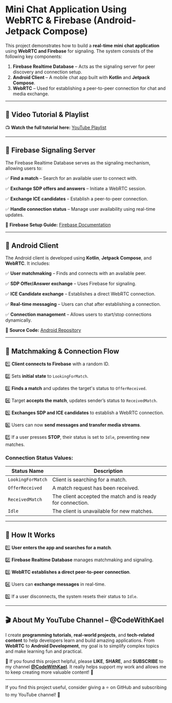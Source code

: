 # Mini Chat Application Using WebRTC & Firebase (Android-Jetpack Compose)

This project demonstrates how to build a **real-time mini chat application** using **WebRTC and Firebase** for signaling. The system consists of the following key components:

1. **Firebase Realtime Database** – Acts as the signaling server for peer discovery and connection setup.
2. **Android Client** – A mobile chat app built with **Kotlin** and **Jetpack Compose**.
3. **WebRTC** – Used for establishing a peer-to-peer connection for chat and media exchange.

---
## 🎥 Video Tutorial & Playlist

📺 **Watch the full tutorial here:** [YouTube Playlist](https://youtube.com/playlist?list=PLFelST8t9nqgqOFypRxdTQZ4xX9Ww6t8e&si=joSiiHfmLSuefaEu)

---
## 📡 Firebase Signaling Server
The Firebase Realtime Database serves as the signaling mechanism, allowing users to:

✅ **Find a match** – Search for an available user to connect with.

✅ **Exchange SDP offers and answers** – Initiate a WebRTC session.

✅ **Exchange ICE candidates** – Establish a peer-to-peer connection.

✅ **Handle connection status** – Manage user availability using real-time updates.

🔗 **Firebase Setup Guide:** [Firebase Documentation](https://firebase.google.com/docs/database/)

---
## 📱 Android Client
The Android client is developed using **Kotlin**, **Jetpack Compose**, and **WebRTC**. It includes:

✅ **User matchmaking** – Finds and connects with an available peer.

✅ **SDP Offer/Answer exchange** – Uses Firebase for signaling.

✅ **ICE Candidate exchange** – Establishes a direct WebRTC connection.

✅ **Real-time messaging** – Users can chat after establishing a connection.

✅ **Connection management** – Allows users to start/stop connections dynamically.

🔗 **Source Code:** [Android Repository](https://github.com/codewithkael/MiniChatClone)

---
## 🔄 Matchmaking & Connection Flow

1️⃣ **Client connects to Firebase** with a random ID.

2️⃣ Sets **initial state** to `LookingForMatch`.

3️⃣ **Finds a match** and updates the target's status to `OfferReceived`.

4️⃣ Target **accepts the match**, updates sender’s status to `ReceivedMatch`.

5️⃣ **Exchanges SDP and ICE candidates** to establish a WebRTC connection.

6️⃣ Users can now **send messages and transfer media streams**.

7️⃣ If a user presses **STOP**, their status is set to `Idle`, preventing new matches.

### **Connection Status Values:**
| Status Name         | Description |
|---------------------|-------------|
| `LookingForMatch`  | Client is searching for a match. |
| `OfferReceived`    | A match request has been received. |
| `ReceivedMatch`    | The client accepted the match and is ready for connection. |
| `Idle`            | The client is unavailable for new matches. |

---
## 📌 How It Works

1️⃣ **User enters the app and searches for a match**.

2️⃣ **Firebase Realtime Database** manages matchmaking and signaling.

3️⃣ **WebRTC establishes a direct peer-to-peer connection**.

4️⃣ Users can **exchange messages** in real-time.

5️⃣ If a user disconnects, the system resets their status to `Idle`.

---
## 🎬 About My YouTube Channel – @CodeWithKael

I create **programming tutorials**, **real-world projects**, and **tech-related content** to help developers learn and build amazing applications. From **WebRTC** to **Android Development**, my goal is to simplify complex topics and make learning fun and practical.

📢 If you found this project helpful, please **LIKE**, **SHARE**, and **SUBSCRIBE** to my channel **[@CodeWithKael](https://www.youtube.com/@codewithkael)**. It really helps support my work and allows me to keep creating more valuable content! 🚀

---
If you find this project useful, consider giving a ⭐ on GitHub and subscribing to my YouTube channel! 🚀
